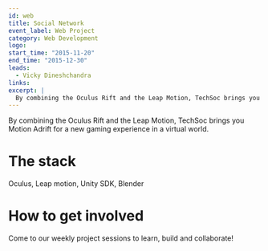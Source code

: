 ```yaml
---
id: web
title: Social Network
event_label: Web Project
category: Web Development
logo:
start_time: "2015-11-20"
end_time: "2015-12-30"
leads:
  - Vicky Dineshchandra
links:
excerpt: |
  By combining the Oculus Rift and the Leap Motion, TechSoc brings you Motion Adrift for a new gaming experience in a virtual world.
---
```


By combining the Oculus Rift and the Leap Motion, TechSoc brings you Motion Adrift for a new gaming experience in a virtual world.

# The stack

Oculus, Leap motion, Unity SDK, Blender

# How to get involved

Come to our weekly project sessions to learn, build and collaborate!

